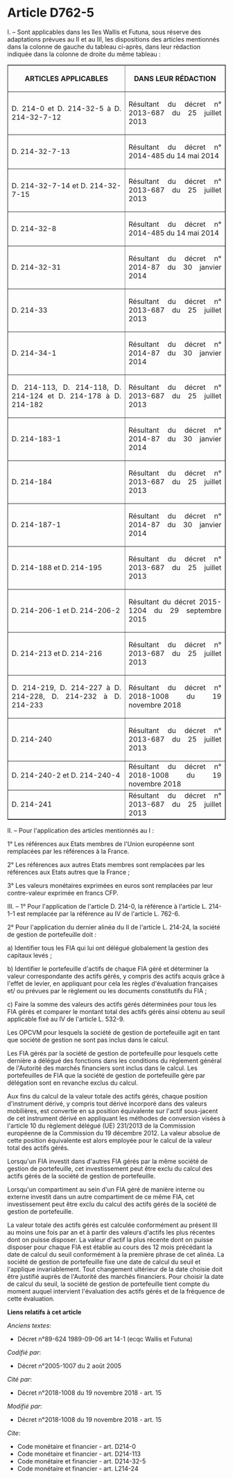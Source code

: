 # Article D762-5

I. – Sont applicables dans les îles Wallis et Futuna, sous réserve des adaptations prévues au II et au III, les dispositions
des articles mentionnés dans la colonne de gauche du tableau ci-après, dans leur rédaction indiquée dans la colonne de droite
du même tableau :

<table border="1">
  <tbody>
    <tr>
      <th>

ARTICLES APPLICABLES</th>
      <th>

DANS LEUR RÉDACTION</th>
    </tr>
    <tr>
      <td align="justify">

D. 214-0 et D. 214-32-5 à D. 214-32-7-12</td>
      <td align="justify">

Résultant du décret n° 2013-687 du 25 juillet 2013 </td>
    </tr>
    <tr>
      <td align="justify">

D. 214-32-7-13</td>
      <td align="justify">

Résultant du décret n° 2014-485 du 14 mai 2014 </td>
    </tr>
    <tr>
      <td align="justify">

D. 214-32-7-14 et D. 214-32-7-15</td>
      <td align="justify">

Résultant du décret n° 2013-687 du 25 juillet 2013 </td>
    </tr>
    <tr>
      <td align="justify">

D. 214-32-8</td>
      <td align="justify">

Résultant du décret n° 2014-485 du 14 mai 2014 </td>
    </tr>
    <tr>
      <td align="justify">

D. 214-32-31</td>
      <td align="justify">

Résultant du décret n° 2014-87 du 30 janvier 2014 </td>
    </tr>
    <tr>
      <td align="justify">

D. 214-33</td>
      <td align="justify">

Résultant du décret n° 2013-687 du 25 juillet 2013 </td>
    </tr>
    <tr>
      <td align="justify">

D. 214-34-1</td>
      <td align="justify">

Résultant du décret n° 2014-87 du 30 janvier 2014 </td>
    </tr>
    <tr>
      <td align="justify">

D. 214-113, D. 214-118, D. 214-124 et D. 214-178 à D. 214-182</td>
      <td align="justify">

Résultant du décret n° 2013-687 du 25 juillet 2013 </td>
    </tr>
    <tr>
      <td align="justify">

D. 214-183-1</td>
      <td align="justify">

Résultant du décret n° 2014-87 du 30 janvier 2014 </td>
    </tr>
    <tr>
      <td align="justify">

D. 214-184</td>
      <td align="justify">

Résultant du décret n° 2013-687 du 25 juillet 2013 </td>
    </tr>
    <tr>
      <td align="justify">

D. 214-187-1</td>
      <td align="justify">

Résultant du décret n° 2014-87 du 30 janvier 2014 </td>
    </tr>
    <tr>
      <td align="justify">

D. 214-188 et D. 214-195</td>
      <td align="justify">

Résultant du décret n° 2013-687 du 25 juillet 2013 </td>
    </tr>
    <tr>
      <td align="justify">

D. 214-206-1 et D. 214-206-2</td>
      <td align="justify">

Résultant du décret 2015-1204 du 29 septembre 2015</td>
    </tr>
    <tr>
      <td align="justify">

D. 214-213 et D. 214-216</td>
      <td align="justify">

Résultant du décret n° 2013-687 du 25 juillet 2013 </td>
    </tr>
    <tr>
      <td align="justify">

D. 214-219, D. 214-227 à D. 214-228, D. 214-232 à D. 214-233</td>
      <td align="justify">

Résultant du décret n° 2018-1008 du 19 novembre 2018</td>
    </tr>
    <tr>
      <td align="justify">

D. 214-240</td>
      <td align="justify">

Résultant du décret n° 2013-687 du 25 juillet 2013</td>
    </tr>
    <tr>
      <td align="justify">D. 214-240-2 et D. 214-240-4</td>
      <td align="justify">Résultant du décret n° 2018-1008 du 19 novembre 2018</td>
    </tr>
    <tr>
      <td align="justify">D. 214-241</td>
      <td align="justify">Résultant du décret n° 2013-687 du 25 juillet 2013</td>
    </tr>
  </tbody>
</table>

II. – Pour l'application des articles mentionnés au I :

1° Les références aux Etats membres de l'Union européenne sont remplacées par les références à la France.

2° Les références aux autres Etats membres sont remplacées par les références aux Etats autres que la France ;

3° Les valeurs monétaires exprimées en euros sont remplacées par leur contre-valeur exprimée en francs CFP.

III. – 1° Pour l'application de l'article D. 214-0, la référence à l'article L. 214-1-1 est remplacée par la référence au IV
de l'article L. 762-6.

2° Pour l'application du dernier alinéa du II de l'article L. 214-24, la société de gestion de portefeuille doit :

a) Identifier tous les FIA qui lui ont délégué globalement la gestion des capitaux levés ;

b) Identifier le portefeuille d'actifs de chaque FIA géré et déterminer la valeur correspondante des actifs gérés, y compris
des actifs acquis grâce à l'effet de levier, en appliquant pour cela les règles d'évaluation françaises et/ ou prévues par le
règlement ou les documents constitutifs du FIA ;

c) Faire la somme des valeurs des actifs gérés déterminées pour tous les FIA gérés et comparer le montant total des actifs
gérés ainsi obtenu au seuil applicable fixé au IV de l'article L. 532-9.

Les OPCVM pour lesquels la société de gestion de portefeuille agit en tant que société de gestion ne sont pas inclus dans le
calcul.

Les FIA gérés par la société de gestion de portefeuille pour lesquels cette dernière a délégué des fonctions dans les
conditions du règlement général de l'Autorité des marchés financiers sont inclus dans le calcul. Les portefeuilles de FIA que
la société de gestion de portefeuille gère par délégation sont en revanche exclus du calcul.

Aux fins du calcul de la valeur totale des actifs gérés, chaque position d'instrument dérivé, y compris tout dérivé incorporé
dans des valeurs mobilières, est convertie en sa position équivalente sur l'actif sous-jacent de cet instrument dérivé en
appliquant les méthodes de conversion visées à l'article 10 du règlement délégué (UE) 231/2013 de la Commission européenne de
la Commission du 19 décembre 2012. La valeur absolue de cette position équivalente est alors employée pour le calcul de la
valeur total des actifs gérés.

Lorsqu'un FIA investit dans d'autres FIA gérés par la même société de gestion de portefeuille, cet investissement peut être
exclu du calcul des actifs gérés de la société de gestion de portefeuille.

Lorsqu'un compartiment au sein d'un FIA géré de manière interne ou externe investit dans un autre compartiment de ce même
FIA, cet investissement peut être exclu du calcul des actifs gérés de la société de gestion de portefeuille.

La valeur totale des actifs gérés est calculée conformément au présent III au moins une fois par an et à partir des valeurs
d'actifs les plus récentes dont on puisse disposer. La valeur d'actif la plus récente dont on puisse disposer pour chaque FIA
est établie au cours des 12 mois précédant la date de calcul du seuil conformément à la première phrase de cet alinéa. La
société de gestion de portefeuille fixe une date de calcul du seuil et l'applique invariablement. Tout changement ultérieur
de la date choisie doit être justifié auprès de l'Autorité des marchés financiers. Pour choisir la date de calcul du seuil,
la société de gestion de portefeuille tient compte du moment auquel intervient l'évaluation des actifs gérés et de la
fréquence de cette évaluation.

**Liens relatifs à cet article**

_Anciens textes_:

  - Décret n°89-624 1989-09-06 art 14-1 (ecqc Wallis et Futuna)

_Codifié par_:

  - Décret n°2005-1007 du 2 août 2005

_Cité par_:

  - Décret n°2018-1008 du 19 novembre 2018 - art. 15

_Modifié par_:

  - Décret n°2018-1008 du 19 novembre 2018 - art. 15

_Cite_:

  - Code monétaire et financier - art. D214-0
  - Code monétaire et financier - art. D214-113
  - Code monétaire et financier - art. D214-32-5
  - Code monétaire et financier - art. L214-24
